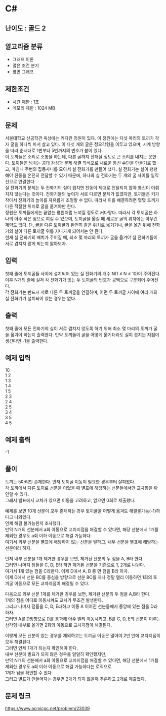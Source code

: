 # C#

## 난이도 : 골드 2

## 알고리즘 분류
  - 그래프 이론
  - 많은 조건 분기
  - 평면 그래프

## 제한조건
  - 시간 제한 : 1초
  - 메모리 제한 : 1024 MB

## 문제
서울대학교 신공학관 옥상에는 커다란 정원이 있다. 이 정원에는 다섯 마리의 토끼가 각자 굴을 하나씩 파서 살고 있다. 이 다섯 개의 굴은 정오각형을 이루고 있으며, 시계 방향을 따라 순서대로 1번부터 5번까지의 번호가 붙어 있다.<br/>
이 토끼들은 소리로 소통을 하는데, 다른 굴까지 전해질 정도로 큰 소리를 내지는 못한다. 토끼들은 넘치는 공대 감성과 문제 해결 의식으로 새로운 통신 수단을 만들기로 했고, 마침내 주변의 잡동사니를 모아서 실 전화기를 만들어 냈다. 실 전화기는 실이 팽팽해야 진동을 온전히 전달할 수 있기 때문에, 하나의 실 전화기는 두 개의 굴 사이를 일직선으로 연결한다.<br/>
실 전화기의 문제는 두 전화기의 실이 겹치면 진동이 제대로 전달되지 않아 통신이 이뤄지지 않는다는 것이다. 전화기들의 높이가 서로 다르면 문제가 없겠지만, 토끼들은 키가 작아서 전화기의 높이를 자유롭게 조절할 수 없다. 따라서 이를 해결하려면 몇몇 토끼가 다른 적절한 위치로 굴을 옮겨야만 한다.<br/>
정원은 토끼들에게는 끝없는 평원처럼 느껴질 정도로 커다랗다. 따라서 각 토끼굴은 하나의 아주 작은 점으로 여길 수 있으며, 토끼굴을 옮길 때 새로운 굴의 위치에는 아무런 제약도 없다. 단, 굴을 다른 토끼굴과 완전히 같은 위치로 옮기거나, 굴을 옮긴 뒤에 전화기의 실이 다른 토끼굴 위를 지나가게 되어서는 안 된다.<br/>
현재 실 전화기의 배치가 주어질 때, 최소 몇 마리의 토끼가 굴을 옮겨야 실 전화기들이 서로 겹치지 않게 되는지 알아보자.<br/>


## 입력
첫째 줄에 토끼굴들 사이에 설치되어 있는 실 전화기의 개수 N(1 ≤ N ≤ 10)이 주어진다. 이후 N개의 줄에 걸쳐 각 전화기가 잇는 두 토끼굴의 번호가 공백으로 구분되어 주어진다.<br/>
각 전화기는 반드시 서로 다른 두 토끼굴을 연결하며, 어떤 두 토끼굴 사이에 여러 개의 실 전화기가 설치되어 있는 경우는 없다.<br/>


## 출력
첫째 줄에 모든 전화기의 실이 서로 겹치지 않도록 하기 위해 최소 몇 마리의 토끼가 굴을 옮겨야 하는지 출력한다. 만약 토끼들이 굴을 어떻게 옮기더라도 실이 겹치는 지점이 생긴다면 -1을 출력한다.<br/>


## 예제 입력
10<br/>
1 2<br/>
1 3<br/>
1 4<br/>
1 5<br/>
2 3<br/>
2 4<br/>
2 5<br/>
3 4<br/>
3 5<br/>
4 5<br/>


## 예제 출력
-1<br/>

## 풀이
토끼는 5마리만 존재한다. 먼저 토끼굴 이동이 필요한 경우부터 살펴봤다.<br/>
각 토끼에서 다른 토끼로 선분을 이었을 때 별표에 해당하는 선분들에서만 교차함을 확인할 수 있다.<br/>
그래서 별표에서 교차가 있으면 이동을 고려하고, 없으면 0회로 제출했다.<br/>


예제를 보면 10개 선분이 모두 존재하는 경우 토끼굴을 어떻게 옮겨도 해결불가능(-1)하다고 나와있다.<br/>
언제 해결 불가능한지 조사했다.<br/>
만약 N개의 선분에서 a회 이동으로 교차지점을 해결할 수 있다면, 해당 선분에서 1개를 제외한 경우도 a회 이하 이동으로 해결 가능하다.<br/>
여기서 외부 선분을 별표에 해당하지 않는 선분을 말하고, 내부 선분을 별표에 해당하는 선분이라 하자.<br/>


먼저 내부 선분을 1개 제거한 경우를 보면, 제거된 선분의 두 점을 A, B라 한다.<br/>
그러면 나머지 점들을 C, D, E라 하면 제거된 선분을 기준으로 1, 2개로 나뉜다.<br/>
여기서 1개 있는 점을 C라한다. 이제 D에서 A, B 중 먼 점을 B라 하자.<br/>
이제 D에서 선분 BC를 중심을 방향으로 선분 BC를 지나 정말 멀리 이동하면 1회의 토끼굴 이동으로 모든 교차지점이 해결될 수 있다.<br/>


다음으로 외부 선분 1개를 제거한 경우를 보면, 제거된 선분의 두 점을 A,B라 한다.<br/>
1개의 점을 어디로 이동시켜도 교차가 무조건 발생한다.<br/>
그리고 나머지 점들을 C, D, E라하고 이중 A 이어진 선분들에서 중앙에 있는 점을 D라하자.<br/>
그러면 A를 D방향으로 D를 통과해 아주 멀리 이동시키고, B를 C, D, E의 선분이 이루는 삼각형 내부로 옮기면 2회의 이동으로 교차지점이 해결된다.<br/>


이렇게 모든 선분이 있는 경우를 제외하고는 토끼굴 이동은 많아야 2번 안에 교차지점이 모두 해결된다.<br/>
그러면 언제 1개가 되는지 확인해야 한다.<br/>
내부 선분에 별표가 되지 않은 경우를 일일히 확인했지만,<br/>
만약 N개의 선분에서 a회 이동으로 교차지점을 해결할 수 있다면, 해당 선분에서 1개를 제외한 경우도 a회 이하 이동으로 해결 가능하다는 로직으로<br/>
1개가 됨을 확인할 수 있다.<br/>
그리고 별표가 만들어지는 경우면 2개가 되지 않을까 추론하고 2개로 제출했다.<br/>


## 문제 링크
https://www.acmicpc.net/problem/23039
